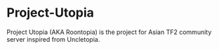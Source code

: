 # Project-Utopia
Project Utopia (AKA Roontopia) is the project for Asian TF2 community server inspired from Uncletopia.
